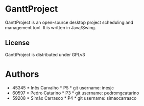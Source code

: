 GanttProject
============
GanttProject is an open-source desktop project scheduling and management tool. It is written in Java/Swing.



## License
GanttProject is distributed under GPLv3

Authors
============
- 45345 * Inês Carvalho * P5 * git username: inesjc
- 60597 * Pedro Catarino * P3 * git username: pedromgcatarino
- 59208 * Simão Carrasco * P4 * git username: simaocarrasco
